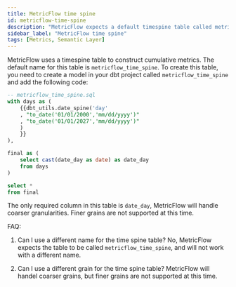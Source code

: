 ```yaml
---
title: MetricFlow time spine
id: metricflow-time-spine
description: "MetricFlow expects a default timespine table called metricflow_time_spine"
sidebar_label: "MetricFlow time spine"
tags: [Metrics, Semantic Layer]
---
```


MetricFlow uses a timespine table to construct cumulative metrics. The default name for this table is `metricflow_time_spine`. To create this table, you need to create a model in your dbt project called `metricflow_time_spine` and add the following code:

```sql
-- metricflow_time_spine.sql
with days as (
    {{dbt_utils.date_spine('day'
    , "to_date('01/01/2000','mm/dd/yyyy')"
    , "to_date('01/01/2027','mm/dd/yyyy')"
    )
    }}
),

final as (
    select cast(date_day as date) as date_day
    from days
)

select *
from final
```

The only required column in this table is `date_day`, MetricFlow will handle coarser granularities. Finer grains are not supported at this time.

FAQ:
1. Can I use a different name for the time spine table?
No, MetricFlow expects the table to be called `metricflow_time_spine`, and will not work with a different name.

2. Can I use a different grain for the time spine table?
MetricFlow will handel coarser grains, but finer grains are not supported at this time.

